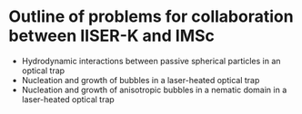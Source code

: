 # Outline of problems for collaboration between IISER-K and IMSc

* Hydrodynamic interactions between passive spherical particles in an optical trap
* Nucleation and growth of bubbles in a laser-heated optical trap
* Nucleation and growth of anisotropic bubbles in a nematic domain in a laser-heated optical trap



